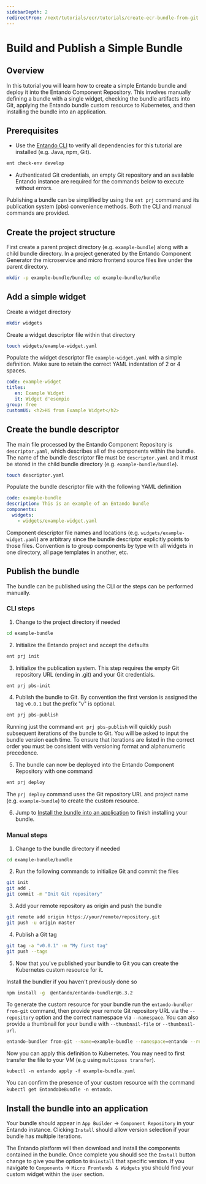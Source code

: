 ```yaml
---
sidebarDepth: 2
redirectFrom: /next/tutorials/ecr/tutorials/create-ecr-bundle-from-git.html
---
```

# Build and Publish a Simple Bundle

## Overview
In this tutorial you will learn how to create a simple Entando bundle and deploy it into the Entando Component Repository. This involves manually defining a bundle with a single widget, checking the bundle artifacts into Git, applying the Entando bundle custom resource to Kubernetes, and then installing the bundle into an application.

## Prerequisites
* Use the [Entando CLI](../../../docs/reference/entando-cli.md#check-environment) to verify all dependencies for this tutorial are installed (e.g. Java, npm, Git).
``` sh
ent check-env develop
```
* Authenticated Git credentials, an empty Git repository and an available Entando instance are required for the commands below to execute without errors.

Publishing a bundle can be simplified by using the `ent prj` command and its publication system (pbs) convenience methods. Both the CLI and manual commands are provided.

## Create the project structure
First create a parent project directory (e.g. `example-bundle`) along with a child bundle directory. In a project generated by the Entando Component Generator the microservice and micro frontend source files live under the parent directory.

``` sh
mkdir -p example-bundle/bundle; cd example-bundle/bundle
```
## Add a simple widget

Create a widget directory
``` sh
mkdir widgets
```

Create a widget descriptor file within that directory
``` sh
touch widgets/example-widget.yaml
```

Populate the widget descriptor file `example-widget.yaml` with a simple definition. Make sure to retain the correct YAML indentation of 2 or 4 spaces.
``` yaml
code: example-widget
titles:
   en: Example Widget
   it: Widget d'esempio
group: free
customUi: <h2>Hi from Example Widget</h2>
```

## Create the bundle descriptor

The main file processed by the Entando Component Repository is `descriptor.yaml`, which describes all of the components within the bundle. The name of the bundle descriptor file must be `descriptor.yaml` and it must be stored in the child bundle directory (e.g. `example-bundle/bundle`).
```sh
touch descriptor.yaml
```

Populate the bundle descriptor file with the following YAML definition
``` yaml
code: example-bundle
description: This is an example of an Entando bundle
components:
  widgets:
    - widgets/example-widget.yaml
```
Component descriptor file names and locations (e.g. `widgets/example-widget.yaml`) are arbitrary since the bundle descriptor explicitly points to those files. Convention is to group components by type with all widgets in one directory, all page templates in another, etc.

## Publish the bundle

The bundle can be published using the CLI or the steps can be performed manually.

### CLI steps
1. Change to the project directory if needed
```sh
cd example-bundle
```

2. Initialize the Entando project and accept the defaults
``` sh
ent prj init
```

3. Initialize the publication system. This step requires the empty Git repository URL (ending in .git) and your Git credentials.
``` sh
ent prj pbs-init
```

4. Publish the bundle to Git. By convention the first version is assigned the tag `v0.0.1` but the prefix "v" is optional.
``` sh
ent prj pbs-publish
```
Running just the command `ent prj pbs-publish` will quickly push subsequent iterations of the bundle to Git. You will be asked to input the bundle version each time. To ensure that iterations are listed in the correct order you must be consistent with versioning format and alphanumeric precedence.

5. The bundle can now be deployed into the Entando Component Repository with one command
``` sh
ent prj deploy
```
 The `prj deploy` command uses the Git repository URL and project name (e.g. `example-bundle`) to create the custom resource.

6. Jump to [Install the bundle into an application](#install-the-bundle-into-an-application) to finish installing your bundle.

### Manual steps 
1. Change to the bundle directory if needed
``` sh
cd example-bundle/bundle
```

2. Run the following commands to initialize Git and commit the files
``` sh
git init
git add .
git commit -m "Init Git repository"
```

3. Add your remote repository as origin and push the bundle
``` sh
git remote add origin https://your/remote/repository.git
git push -u origin master
```

4. Publish a Git tag
``` sh
git tag -a "v0.0.1" -m "My first tag"
git push --tags
```

5. Now that you've published your bundle to Git you can create the Kubernetes custom resource for it.

Install the bundler if you haven't previously done so
``` sh
npm install -g  @entando/entando-bundler@6.3.2
```

To generate the custom resource for your bundle run the `entando-bundler from-git` command, then provide your remote Git repository URL via the `--repository` option and the correct namespace via `--namespace`. You can also provide a thumbnail for your bundle with `--thumbnail-file` or `--thumbnail-url`.

``` sh
entando-bundler from-git --name=example-bundle --namespace=entando --repository=https://your/remote/repository.git --dry-run > example-bundle.yaml
```

Now you can apply this definition to Kubernetes. You may need to first transfer the file to your VM (e.g using `multipass transfer`).

```
kubectl -n entando apply -f example-bundle.yaml
```

You can confirm the presence of your custom resource with the command `kubectl get EntandoDeBundle -n entando`.

## Install the bundle into an application
Your bundle should appear in `App Builder` → `Component Repository` in your Entando instance. Clicking `Install` should allow version selection if your bundle has multiple iterations.

The Entando platform will then download and install the components contained in the bundle. Once complete you should see the `Install` button change to give you the option to `Uninstall` that specific version. If you navigate to `Components` → `Micro Frontends & Widgets` you should find your custom widget within the `User` section.
